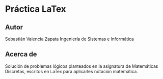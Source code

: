# Práctica LaTex

## Autor

Sebastián Valencia Zapata
Ingeniería de Sistemas e Informática

## Acerca de

Solución de problemas lógicos planteados en la asignatura de Matemáticas Discretas, escritos en LaTex para aplicarles notación matemática.
